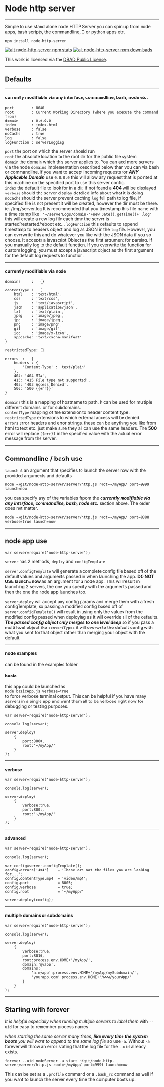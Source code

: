 Node http server
================
----

Simple to use stand alone node HTTP Server you can spin up from node apps, bash scripts, the commandline, C or python apps etc.

    npm install node-http-server
[![alt node-http-server npm stats](https://nodei.co/npm/node-http-server.png?downloads=true&downloadRank=true&stars=true)](https://npmjs.org/package/node-http-server)
[![alt node-http-server npm downloads](https://nodei.co/npm-dl/node-http-server.png "number of times the node-http-server package has been downloaded from npm")](https://npmjs.org/package/node-http-server)

This work is licenced via the [DBAD Public Licence](http://www.dbad-license.org/). 

----


## Defaults
---
#### currently modifiable via any interface, commandline, bash, node etc.

    port        : 8080
    root        : Current Working Directory (where you execute the command from)
    domain      : 0.0.0.0
    index       : index.html
    verbose     : false
    noCache     : true
    log         : false
    logFunction : serverLogging
    
`` port `` the port on which the server should run  
`` root `` the absolute location to the root dir for the public file system  
`` domain `` the domain which this server applies to. You can add more servers via the node `` domains `` implementation described below than you can via bash or commandline. If you want to accept incoming requests for ***ANY Applicable Domain*** use `` 0.0.0.0 `` this will allow any request that is pointed at this machine on the specified port to use this server config.  
`` index `` the default file to look for in a dir. if not found a **404** will be displayed   
`` verbose `` should the server display detailed info about what it is doing
`` noCache `` should the server prevent caching
`` log `` full path to log file, if specified file is not present it will be created, however the dir must be there. ie. /tmp/server.log It is recommended that you timestamp this file name with a time stamp like : `` '~/serverLogs/domain-'+new Date().getTime()+'.log' `` this will create a new log file each time the server is started/restarted/reboot etc...
`` logFunction `` this defaults to append timestamp to headers object and log as JSON in the `` log `` file. However, you can overwrite this and do whatever you like with the JSON data if you so choose. It accepts a javascript Object as the first argument for parsing. If you manually log to the default function. If you overwrite the function for custom logging, you must accept a javascript object as the first argument for the default log requests to function.

---
#### currently modifiable via node

    domains     :   {}
    
    contentType :   {
        html    : 'text/html',
        css     : 'text/css',
        js      : 'text/javascript',
        json    : 'application/json',
        txt     : 'text/plain',
        jpeg    : 'image/jpeg',
        jpg     : 'image/jpeg',
        png     : 'image/png',
        gif     : 'image/gif',
        ico     : 'image/x-icon',
        appcache: 'text/cache-manifest'
    }
    
    restrictedType: {}
    
    errors  :   {
        headers : {
            'Content-Type' : 'text/plain'
        },
        404: '404 MIA',
        415: '415 File type not supported',
        403: '403 Access Denied',
        500: '500 {{err}}'
    }

`` domains `` this is a mapping of hostname to path. It can be used for multiple different domains, or for subdomains.  
`` contentType `` mapping of file extension to header content type.  
`` restrictedType `` extensions to which external access will be denied.  
`` errors `` error headers and error strings, these can be anything you like from html to text etc. just make sure they all can use the same headers. The **500** error will replace `` {{err}} `` in the specified value with the actual error message from the server.  

---

## Commandline / bash use
`` launch `` is an argument that specifies to launch the server now with the provided arguments and defaults

    node ~/git/node-http-server/server/http.js root=~/myApp/ port=9999 launch=now

you can specify any of the variables frpom the ***currently modifiable via any interface, commandline, bash, node etc.*** section above. The order does not matter.

    node ~/git/node-http-server/server/http.js root=~/myApp/ port=8888 verbose=true launch=now

---

## node app use

    var server=require('node-http-server');

`` server `` has 2 methods, `` deploy `` and `` configTemplate ``

`` server.configTemplate `` will generate a complete config file based off of the default values and arguments passed in when launching the app. **DO NOT USE launch=now** as an argument for a node app. This will result in launching 2 servers, the one you specify with the arguments passed and then the one the node app launches too.

`` server.deploy `` will accept any config params and merge them with a fresh configTemplate, so passing a modified config based off of `` server.configTemplate() `` will result in using only the values from the modified config passed when deploying as it will override all of the defaults. ***The passed config object only merges to one level deep*** so if you pass a multi level object like `` contentTypes `` it will overwrite the default config with what you sent for that object rather than merging your object with the default.

---

#### node examples
can be found in the examples folder

#### basic
this app could be launched as  
`` node basicApp.js verbose=true  ``  
to force verbose terminal output. This can be helpful if you have many servers in a single app and want them all to be verbose right now for debugging or testing purposes.
    
    var server=require('node-http-server');

    console.log(server);
    
    server.deploy(
        {
            port:8000,
            root:'~/myApp/'
        }
    ); 
    
---
#### verbose

    var server=require('node-http-server');

    console.log(server);
    
    server.deploy(
        {
            verbose:true,
            port:8001,
            root:'~/myApp/'
        }
    );
    
---
#### advanced
    
    var server=require('node-http-server');

    console.log(server);
    
    var config=server.configTemplate();
    config.errors['404']    = 'These are not the files you are looking for...';
    config.contentType.mp4  = 'video/mp4';
    config.port             = 8005;
    config.verbose          = true;
    config.root             = '~/myApp/'
    
    server.deploy(config);

---
#### multiple domains or subdomains

    var server=require('node-http-server');

    console.log(server);
    
    server.deploy(
        {
            verbose:true,
            port:8010,
            root:process.env.HOME+'/myApp/',
            domain:'myapp',
            domains:{
                'a.myapp':process.env.HOME+'/myApp/mySubdomain/',
                'yourapp.com':process.env.HOME+'/www/yourApp/'
            }
        }
    );    

---

## Starting with forever
*It is helpful especially when running multiple servers to label them*  with `` --uid `` for easy to remember process names

*when starting the same server many times, **like every time the system boots** you will want to append to the same log file* so use `` -a ``. Without `` -a `` forever will throw an error stating that the log file for the `` --uid `` already exists.

    forever --uid nodeServer -a start ~/git/node-http-server/server/http.js root=~/myApp/ port=9999 launch=now
    
This can be set as a ``.profile`` command or a ``.bash_rc`` command as well if you want to launch the server every time the computer boots up.
